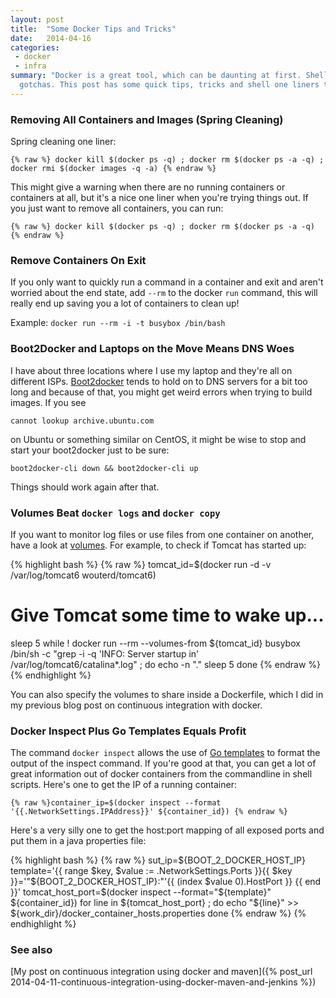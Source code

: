 ```yaml
---
layout: post
title:  "Some Docker Tips and Tricks"
date:   2014-04-16
categories:
 - docker
 - infra
summary: "Docker is a great tool, which can be daunting at first. Shells can be annoying to work with and have their
  gotchas. This post has some quick tips, tricks and shell one liners to help you use Docker"
---
```

### Removing All Containers and Images (Spring Cleaning)
Spring cleaning one liner:

    {% raw %} docker kill $(docker ps -q) ; docker rm $(docker ps -a -q) ; docker rmi $(docker images -q -a) {% endraw %}

This might give a warning when there are no running containers or containers at all, but it's a nice one liner when
you're trying things out. If you just want to remove all containers, you can run:

    {% raw %} docker kill $(docker ps -q) ; docker rm $(docker ps -a -q) {% endraw %}

### Remove Containers On Exit
If you only want to quickly run a command in a container and exit and aren't worried about the end state, add `--rm`
to the docker `run` command, this will really end up saving you a lot of containers to clean up!

Example: `docker run --rm -i -t busybox /bin/bash`

### Boot2Docker and Laptops on the Move Means DNS Woes
I have about three locations where I use my laptop and they're all on different ISPs. [Boot2docker][boot2docker-cli]
tends to hold on to DNS servers for a bit too long and because of that, you might get weird errors when trying to build
images. If you see

    cannot lookup archive.ubuntu.com

on Ubuntu or something similar on CentOS, it might be wise to stop and start your
boot2docker just to be sure:

    boot2docker-cli down && boot2docker-cli up

Things should work again after that.

### Volumes Beat `docker logs` and `docker copy`
If you want to monitor log files or use files from one container on another, have a look at
[volumes](http://docs.docker.io/use/working_with_volumes/#volume-def). For example, to check if Tomcat has started up:

{% highlight bash %}
{% raw %}
tomcat_id=$(docker run -d -v /var/log/tomcat6 wouterd/tomcat6)
# Give Tomcat some time to wake up...
sleep 5
while ! docker run --rm --volumes-from ${tomcat_id} busybox /bin/sh -c "grep -i -q 'INFO: Server startup in' /var/log/tomcat6/catalina*.log" ; do
    echo -n "."
    sleep 5
done
{% endraw %}
{% endhighlight %}

You can also specify the volumes to share inside a Dockerfile, which I did in my previous blog post on continuous
integration with docker.

### Docker Inspect Plus Go Templates Equals Profit
The command `docker inspect` allows the use of [Go templates][gotemplates] to format the output of the inspect command.
If you're good at that, you can get a lot of great information out of docker containers from the commandline in shell
scripts. Here's one to get the IP of a running container:

    {% raw %}container_ip=$(docker inspect --format '{{.NetworkSettings.IPAddress}}' ${container_id}) {% endraw %}

Here's a very silly one to get the host:port mapping of all exposed ports and put them in a java properties file:

{% highlight bash %}
{% raw %}
sut_ip=${BOOT_2_DOCKER_HOST_IP}
template='{{ range $key, $value := .NetworkSettings.Ports }}{{ $key }}='"${BOOT_2_DOCKER_HOST_IP}:"'{{ (index $value 0).HostPort }} {{ end }}'
tomcat_host_port=$(docker inspect --format="${template}" ${container_id})
for line in ${tomcat_host_port} ; do
    echo "${line}" >> ${work_dir}/docker_container_hosts.properties
done
{% endraw %}
{% endhighlight %}

### See also
[My post on continuous integration using docker and maven]({% post_url 2014-04-11-continuous-integration-using-docker-maven-and-jenkins %})

[gotemplates]:http://golang.org/pkg/text/template/
[docker]:https://www.docker.io/
[boot2docker-cli]:https://github.com/boot2docker/boot2docker-cli
